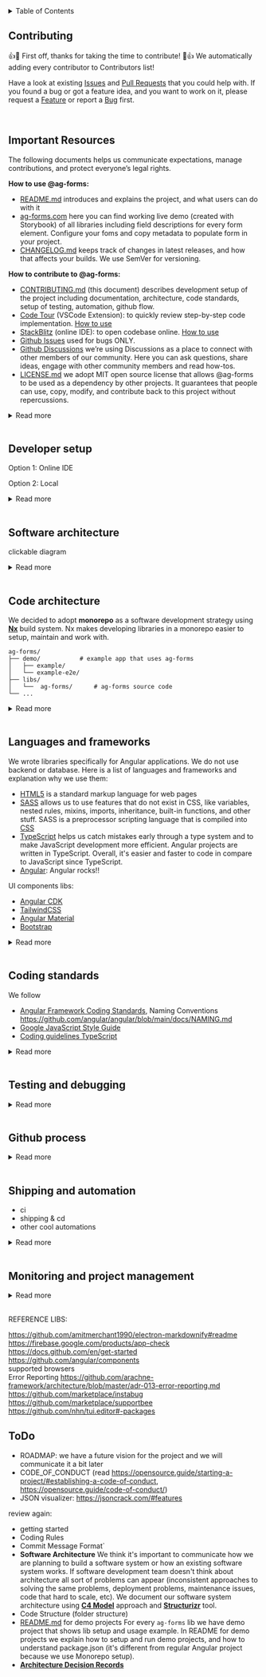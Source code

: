 <details>
	<summary>Table of Contents</summary></br>
	Please use automatically generated table of contents in the top left corner of the README. The table of contents is interactive and links to the selected section. </br></br>
	<img src="https://i0.wp.com/user-images.githubusercontent.com/7900087/113821370-df915480-9730-11eb-8aed-bdc50e2212d5.gif?ssl=1" alt="Italian Trulli">
</details>

## Contributing

:+1::tada: First off, thanks for taking the time to contribute! :tada::+1: We automatically adding every contributor to Contributors list!

Have a look at existing [Issues]() and [Pull Requests]() that you could help with. If you found a bug or got a feature idea, and you want to work on it, please request a [Feature]() or report a [Bug]() first.

</br>

## Important Resources

The following documents helps us communicate expectations, manage contributions, and protect everyone’s legal rights.

**How to use @ag-forms:**

- [README.md](README.md) introduces and explains the project, and what users can do with it
- [ag-forms.com](ag-forms.com) here you can find working live demo (created with Storybook) of all libraries including field descriptions for every form element. Configure your foms and copy metadata to populate form in your project.
- [CHANGELOG.md](CHANGELOG.md) keeps track of changes in latest releases, and how that affects your builds. We use SemVer for versioning.

**How to contribute to @ag-forms:**

- [CONTRIBUTING.md](CONTRIBUTING.md) (this document) describes development setup of the project including documentation, architecture, code standards, setup of testing, automation, github flow.
- [Code Tour](https://marketplace.visualstudio.com/items?itemName=vsls-contrib.codetour#recording-tours) (VSCode Extension): to quickly review step-by-step code implementation. [How to use]()
- [StackBlitz]() (online IDE): to open codebase online. [How to use]()
- [Github Issues]() used for bugs ONLY.
- [Github Discussions]() we’re using Discussions as a place to connect with other members of our community. Here you can ask questions, share ideas, engage with other community members and read how-tos.
- [LICENSE.md](LICENSE.md) we adopt MIT open source license that allows @ag-forms to be used as a dependency by other projects. It guarantees that people can use, copy, modify, and contribute back to this project without repercussions.

<details>
<summary>Read more</summary></br>

📦 **Packages:**

Storybook: `@nrwl/storybook` `@storybook/addon-essentials` `@storybook/angular` `@storybook/builder-webpack5` `@storybook/core-server` `@storybook/manager-webpack5` `@storybook/test-runner` `webpack`

🔌 **VSCode plugins:**

[Code Tour](https://github.com/microsoft/codetour)

📚 **References:**

Architecture:  
[C4 Model site](https://c4model.com/)  
[Simon Brown site (author of C4 Model)](https://simonbrown.je/)  
[Documenting architecture decisions](https://cognitect.com/blog/2011/11/15/documenting-architecture-decisions)  
[Architecture decision record](https://github.com/joelparkerhenderson/architecture-decision-record)  
[Architectural Decision Records](https://adr.github.io/)  
[arachne-framework/architecture/adr-001-use-adrs.md](https://github.com/arachne-framework/architecture/blob/master/adr-001-use-adrs.md)

Open source license:  
[Choose an open source license](https://license.md/)  
[Software Licenses](https://license.md/)  
[Choose an open source license](https://choosealicense.com/)  
[The Legal Side of Open Source](https://opensource.guide/legal/)

Releases:  
[SemVer](https://semver.org/)

Good docs examples:  
[Bazel](https://github.com/bazelbuild/bazel)  
[Atom](https://github.com/atom/atom/blob/master/CONTRIBUTING.md#styleguides)  
[Awesome READMEs](https://github.com/matiassingers/awesome-readme)

Other:  
[Starting an Open Source Project](https://opensource.guide/starting-a-project/)  
[Best Practices for Maintainers](https://opensource.guide/best-practices/)  
[Leadership and Governance](https://opensource.guide/leadership-and-governance/)  
[Building Welcoming Communities](https://opensource.guide/building-community/)  
[How to Build a CONTRIBUTING.md](https://mozillascience.github.io/working-open-workshop/contributing/)

Storybook:  
[Storybook](https://storybook.js.org/)  
[Video Tutorial: Storybook for React Apps](https://www.newline.co/courses/storybook-for-react-apps/theming-the-storybook-app)

https://blog.logrocket.com/next-level-component-showcasing-with-storybook-controls/  
 https://atanasstoyanov.medium.com/custom-documentation-pages-for-storybookjs-13eb9637d6ab  
 https://mistica-web.vercel.app/?path=/story/components-popover--default  
 https://www.apideck.design/?path=/story/card--with-icons  
 https://github.com/xavierlefevre/shared-react-components-example  
 https://github.com/lauthieb/awesome-storybook  
 builsing and testing https://github.com/angular/angular/blob/main/docs/DEVELOPER.md

</details>
</br>

## Developer setup

Option 1: Online IDE

Option 2: Local

<details>
<summary>Read more</summary></br>
codespaces
https://github.com/firstcontributions/first-contributions 
https://github.com/nayafia/contributing-template/blob/HEAD/CONTRIBUTING-template.md
</details>
</br>

## Software architecture

clickable diagram

<details>
<summary>Read more</summary></br>

https://github.com/angular/angular/blob/main/docs/DEVELOPER.md
https://github.com/sidneycadot/oeis#how-it-all-fits-together

</details>
</br>

## Code architecture

We decided to adopt **monorepo** as a software development strategy using **[Nx](https://nx.dev/)** build system. Nx makes developing libraries in a monorepo easier to setup, maintain and work with.

```treeview
ag-forms/
├── demo/			# example app that uses ag-forms
│   ├── example/
│   └── example-e2e/
├── libs/
│   └──  ag-forms/		# ag-forms source code
└── ...
```

<details>
<summary>Read more</summary></br>

📋 **Details:** `ag-forms` project involves developing several libraries and demo applications (examples of library usage). We needed to choose how to organize our code. The top-level choice is to organize as a "monorepo" or "polyrepo" or "hybrid":

- Monorepo means we put all pieces into one big repo
- Polyrepo means we put each piece in its own repo
- Hybrid means some mix of monorepo and polyrepo

**Pros**

1. Built in support
   Built in support for a lot of great libraries and frameworks that we use,like Angular, Jest and Cypress for testing, Prettier, etc.
2. Visualization
   Ability to easily and automatically build a dependency graph. Nx DevTools comes with a really fantastic tool that automatically plots out all of our applications and libraries in a bubble chart. We use this chart to see all those dependencies and identify unintended dependencies. The chart also marks lines and bubbles in red if the changes we made to code will affect those apps and libs. That makes it easy to figure out our changes impact on all code.
3. Affected commands
   Nx can detect what projects in the repo have been affected by a code change. This used by our CI to know what apps/libs need to be built and tested with a change. This saves devs and agents time on CI tasks and keeps our deployments as small and stable as possible.
4. Keeping all libs and apps in sync
   We can code new features and test them right away using demo projects, no need to switch between lib and demo app codes and sync them. In on PR we can duild new feature and demonstrate how to use it in demo project.
5. Unified Dependencies
   The entire repo runs on the same dependencies. This saves time when trying to debug and make version updates a breeze. Instead of updating multiple separate libs and apps to use the next version of Angular, we update everything with a couple of commands and know that everything is compatible. Nx offers a migration tool to help update entire repo, which utilizes ng update and other custom schematics to help make upgrading everything at once much more manageable. It ensures that your dependencies are all compatible and have been tested together. This saves a bunch of time when upgrading libraries because we don’t have to track down library incompatibilities.
6. Distributed Caching
   Distributed caching is an excellent feature unique to nx. The premise is that a piece of code is only built, linted, and tested once across organization. All it takes is a simple command in terminal, and then you start benefiting! Even without distributed caching, you will get local caching so that on your machine, code is only built, linted, and tested once by default. This is a huge time saver and productivity enhancer!
7. Code standards
   We can enforce the same code standard across all of our libs and apps, automatically alert developers and block PRs that don’t follow these standards. It makes life a lot easier.
8. Deployments
   We can also standardise deployments using Nx. We have one single pipeline for all of our apps, which means we have less overhead in maintaining that pipeline. When deploying, we check which applications have been affected by the code changes being made by utilising the command nx affected. This allows us to run the test suites for these applications. If all of these pass, we know we have a valid build and can have relative confidence that releasing code that alters several applications at once won’t result in any breaking changes.
9. Development Experience
   This also helps with onboarding.
10. Best practices
    A set of best practices to enforce on a development team and a great living documentation resources (official site and Nrwl Connect).
11. Documentation
    One set of ADRs can be written for all libs and projects, as well as code and PR guidelines and many more.
12. Seperate builds
    Unlike standard monorepos, Nx build monorepo letting us test and build libs and apps independently, which makes CI/CD process easy and we can deploy libs to package managers and apps to web servers.

**Cons**

1. Rules
   Nx introduces an additional set of rather strict opinions over already extensive Angular's one. The mental burden can be quite heavy, though bearable if you have a decent project documentation.
2. Nesting
   Ridiculously deep nesting can get developer confused and angry quite often. As each application and library has extensive configuration and a separate place for everything your code traveling distance in an IDE or editor rises significantly.

📦 **Packages:**

Nx: `nx` `@nrwl/cli` `@nrwl/workspace`

📚 **References:**

[Nx](https://nx.dev/)  
[Monorepo vs. polyrepo](https://github.com/joelparkerhenderson/monorepo-vs-polyrepo)  
[20 Reasons to do Angular In Nx](https://medium.com/ngconf/20-reasons-to-do-angular-in-nx-27c1ce870822)  
[6 reasons why we chose Nx as our monorepo management tool](https://medium.com/purplebricks-digital/6-reasons-why-we-chose-nx-as-our-monorepo-management-tool-1fe5274a008e)  
[What exactly is Nx.dev?](https://stackoverflow.com/questions/57086528/what-exactly-is-nx-dev)  
[Intro to Nx](https://nx.dev/getting-started/intro)  
[Nx-based monorepo — pains and gains](https://fyodor.io/nx-based-monorepo-pains-and-gains/)  
[Nx: Extensible Dev Tools for Monorepos](https://blog.nrwl.io/nx-angular-cli-power-ups-for-modern-development-37b42e4c8b16)

</details>
</br>

## Languages and frameworks

We wrote libraries specifically for Angular applications. We do not use backend or database. Here is a list of languages and frameworks and explanation why we use them:

- [HTML5](https://html.spec.whatwg.org/multipage/) is a standard markup language for web pages
- [SASS](https://sass-lang.com/) allows us to use features that do not exist in CSS, like variables, nested rules, mixins, imports, inheritance, built-in functions, and other stuff. SASS is a preprocessor scripting language that is compiled into [CSS](https://www.w3.org/Style/CSS/Overview.en.html)
- [TypeScript](https://www.typescriptlang.org/) helps us catch mistakes early through a type system and to make JavaScript development more efficient. Angular projects are written in TypeScript. Overall, it's easier and faster to code in compare to JavaScript since TypeScript.
- [Angular](https://angular.io/docs): Angular rocks!!

UI components libs:

- [Angular CDK](https://material.angular.io/cdk/categories)
- [TailwindCSS](https://tailwindcss.com/)
- [Angular Material](https://material.angular.io/)
- [Bootstrap](https://ng-bootstrap.github.io/#/home)

<details>
<summary>Read more</summary></br>

📦 **Packages:**

SASS: `postcss` `postcss-import` `postcss-preset-env` `postcss-url` `autoprefixer`  
TypeScript: `typescript` `tslib` `ts-node`  
Angular: `@angular/common` `@angular/core` `@angular/forms` `@angular/platform-browser` `@angular/platform-browser-dynamic` `@angular/router` `@angular/compiler` `@angular-devkit/build-angular` `@angular/cli` `@angular/compiler-cli` `@angular/language-service` `@nrwl/angular` `zone.js` `@types/node` `glob`  
TailwindCSS: `tailwindcss`

📚 **References:**

[Accessibility in Angular](https://angular.io/guide/accessibility)  
[CSS framework ADR](https://github.com/joelparkerhenderson/architecture-decision-record/blob/main/examples/css-framework/index.md)  
[Set up Tailwind CSS with Angular in an Nx workspace](https://blog.nrwl.io/set-up-tailwind-css-with-angular-in-an-nx-workspace-6f039a0f4479)

</details>
</br>

## Coding standards

We follow

- [Angular Framework Coding Standards](https://github.com/angular/angular/blob/main/docs/CODING_STANDARDS.md), Naming Conventions https://github.com/angular/angular/blob/main/docs/NAMING.md
- [Google JavaScript Style Guide](https://google.github.io/styleguide/jsguide.html)
- [Coding guidelines TypeScript](https://github.com/Microsoft/TypeScript/wiki/Coding-guidelines)

<details>
<summary>Read more</summary></br>

use moment lib? https://backstage.io/docs/architecture-decisions/adrs-adr010  
localization https://backstage.io/docs/architecture-decisions/adrs-adr012
data first moel https://github.com/arachne-framework/architecture/blob/master/adr-002-configuration.md
push detection strategy
app modules vs standalone components
custom form component https://carlosefrfloresta.medium.com/three-ways-to-create-an-angular-custom-form-component-e4fd9e8354c2
https://backstage.io/docs/architecture-decisions/adrs-adr004
https://github.com/arachne-framework/architecture/blob/master/adr-008-abstract-modules.md

</details>
</br>

## Testing and debugging

<details>
<summary>Read more</summary></br>

📋 **Details:** In order to be confident that our software is of a good quality we need to test it. There are different types and techniques of software testing, and not all of them are needed for `ag-forms` library.

- **Static Testing**
  Does not involve software execution and often implicit, like proofreading, plus when programming tools/text editors check source code structure or compilers (pre-compilers) check syntax.
  :hammer_and_wrench: [ESLint](https://eslint.org/) catches inconsistent code formatting, styling, and possible errors
  :hammer_and_wrench: [Prettier](https://prettier.io/) making code’s formatting more consistent; it only addresses style and formatting rules
  :hammer_and_wrench: [SonarCloud](https://www.sonarsource.com/products/sonarcloud/) assesses codebase’s quality across a wide range of measures: reliability, security, maintainability, code coverage, and duplicate code.
  :hammer_and_wrench: [Dependabot](https://github.com/features/security/) addresses security vulnerabilities from out-of-date dependencies.
- **Dynamic Testing**
  Testing of the dynamic behavior of code, executed with a given set of test cases.

  - **Functional Testing**
    Focuses on the business requirements of an application. Tend to answer the question of "can the user do this" or "does this particular feature work."

    - **Unit Test**
      Tests that verify the functionality of a specific section of code, usually at the function level.
      :hammer_and_wrench: [Jest](https://jestjs.io/) testing framework
      :hammer_and_wrench: [Spectator](https://ngneat.github.io/spectator/) that helps with all the boilerplate grunt work and allows to create tests faster and easier-to-maintain
      :hammer_and_wrench: [ng-mocks](https://ng-mocks.sudo.eu/) helps with mocking services, components, directives, pipes and modules.
    - **Integration Test**
      Conducted to evaluate the compliance of a system or component with specified functional requirements. Individual software modules are combined and tested as a group. `@ag-forms/core` will use same tools that are used for unit testing, because it is non-ui library. `@ag-forms/__-cdk` ui libraries will use:
      :hammer_and_wrench: [Cypress](https://docs.cypress.io/guides/component-testing/quickstart-angular#Configuring-Component-Testing) provides a testable component workbench to quickly build and test components.
    - **E2E Test**
      Used to test whether the flow of a software from initial stage to final stage is behaving as expected. The purpose of end-to-end testing is to identify system dependencies and to make sure that the data integrity is maintained between various system components and systems.
      :heavy_multiplication_x: `@ag-forms` has no use case for E2E testing, hence no e2e tests will be performed.
    - **Acceptance Test**
      We are going to ask developers we know to test libraries and documentation to make sure they are esy to read and of a good quality.
      :hammer_and_wrench: users (devs who code in angular)

  - **Non-Functional Testing**
    - **Performance Testing**
    - **Security Testing**
      Uncovers vulnerabilities, threats and risks in a software application.
      :hammer_and_wrench: [SonarCloud](https://www.sonarqube.org/features/security/) In addition to exposing vulnerabilities, it is used to measure the source code quality including: Cross-site scripting, Denial of Service (DoS) attacks, HTTP response splitting, Memory corruption, SQL injection.
    - **Usability (UX) Testing**
      Measuring how easy and user-friendly a software application is.
      - **Accessibility Testing**
        Making your web and mobile apps usable to as many people as possible. It makes apps accessible to those with disabilities, such as vision impairment, hearing disabilities, and other physical or cognitive conditions. `@ag-forms/core` will test accessibility from within `@ag-forms/__-cdk` ui libraries using:
        :hammer_and_wrench: [Axe](https://www.deque.com/axe/) (using [axe-core](https://github.com/dequelabs/axe-core) with cypress) is an accessibility testing engine for websites and other HTML-based user interfaces.
        :hammer_and_wrench: [Lighthouse](https://developer.chrome.com/docs/lighthouse/overview/) (using [cypress-audit](https://www.npmjs.com/package/cypress-audit)) automated Chrome DevTool for accessibility testing.
        :hammer_and_wrench: [Pa11y](https://pa11y.org/) (using [cypress-audit](https://www.npmjs.com/package/cypress-audit)) tests web pages for accessibility.
      - **Internationalization & Localization (i18n) Testing**
    - **Compatibility Testing**

🛠 **Tools:**

- [ESLint](https://eslint.org/)
  📦 _packages:_ [`eslint`](https://www.npmjs.com/package/eslint) [`eslint-plugin-cypress`](https://www.npmjs.com/package/eslint-plugin-cypress) [`@typescript-eslint/eslint-plugin`](https://www.npmjs.com/package/@typescript-eslint/eslint-plugin) [`@typescript-eslint/parser`](https://www.npmjs.com/package/@typescript-eslint/parser) [`@angular-eslint/eslint-plugin`](https://www.npmjs.com/package/@angular-eslint/eslint-plugin) [`@angular-eslint/eslint-plugin-template`](https://www.npmjs.com/package/@angular-eslint/eslint-plugin-template) [`@angular-eslint/template-parser`](https://www.npmjs.com/package/@angular-eslint/template-parser) [`@nrwl/eslint-plugin-nx`](https://www.npmjs.com/package/@nrwl/eslint-plugin-nx) [`@nrwl/linter`](https://nx.dev/packages/linter)
- [Prettier](https://prettier.io/)
  📦 _packages:_ [`prettier`](https://www.npmjs.com/package/prettier) [`eslint-config-prettier`](https://www.npmjs.com/package/eslint-config-prettier)
- [Cypress](https://docs.cypress.io/)
  📦 _packages:_ [`cypress`](https://www.npmjs.com/package/cypress) [`@nrwl/cypress`](https://www.npmjs.com/package/@nrwl/cypress)
- [SonarCloud](https://www.sonarsource.com/products/sonarcloud/) https://sonarcloud.io/project/overview?id=movadee-open-source_ag-forms
  📦 _packages:_ [``]() [``]()
- [Dependabot](https://github.com/features/security/)
  📦 _packages:_ [``]() [``]()
- [Jest](https://jestjs.io/)
  📦 _packages:_ [`jest`](https://www.npmjs.com/package/jest) [`jest-environment-jsdom`](https://www.npmjs.com/package/jest-environment-jsdom) [`jest-preset-angular`](https://www.npmjs.com/package/jest-preset-angular) [`ts-jest`](https://www.npmjs.com/package/ts-jest) [`@types/jest`](https://www.npmjs.com/package/@types/jest) [`@nrwl/jest`](https://www.npmjs.com/package/@nrwl/jest)
- [Spectator](https://ngneat.github.io/spectator/)
  📦 _packages:_ [`@ngneat/spectator`](https://www.npmjs.com/package/@ngneat/spectator)
- [ng-mocks](https://ng-mocks.sudo.eu/)
  📦 _packages:_ [`ng-mocks`](https://www.npmjs.com/package/ng-mocks)
- [Axe](https://www.deque.com/axe/)
  📦 _packages:_ [``]() [``]()
- [Lighthouse](https://developer.chrome.com/docs/lighthouse/overview/)
  📦 _packages:_ [``]() [``]()
- [Pa11y](https://pa11y.org/)
  📦 _packages:_ [``]() [``]()

📚 **References:**

- [Software Testing Wiki](https://en.wikipedia.org/wiki/Software_testing#Accessibility_testing)
- [Testing Components with Spectator](https://testing-angular.com/testing-components-with-spectator/#testing-components-with-spectator)
- [Testing Angular: A Guide to Robust Angular Applications](https://testing-angular.com/introduction/#introduction)
- [How to Test Accessibility With Axe in Cypress](https://www.wearecogworks.com/blog/how-to-test-accessibility-with-axe-in-cypress/)
- [Cypress Component Testing in Nx](https://nx.dev/cypress/cypress-component-testing)
- [Nx support for Cypress 10](https://youtu.be/QDWN4C7T-Ck?t=320)
- [Web Performance Testing With Cypress and Google Lighthouse](https://www.lambdatest.com/blog/using-cypress-google-lighthouse-performance-testing/)
- [How to Automate Accessibility Tests with Cypress](https://www.freecodecamp.org/news/automating-accessibility-tests-with-cypress/)
- [How to test for accessibility with Cypress](https://www.deque.com/blog/how-to-test-for-accessibility-with-cypress/)
- [Accessible Rich Internet Applications (WAI-ARIA)](https://www.w3.org/TR/wai-aria/#authoring_testing)
- [Accessibility in Angular](https://angular.io/guide/accessibility)
- [Build more accessible Angular apps](https://blog.angular.io/build-more-accessible-angular-apps-1aca4fc39aff)
- [Why you should use open-source component libraries in your Design System](https://backlight.dev/mastery/why-you-should-use-open-source-component-libraries-in-your-design-system)
- [Angular Testing Overview: Unit, Integration & E2E Tests](https://onthecode.co.uk/blog/angular-testing-overview/)

https://docs.cypress.io/plugins/directory#Visual%20Testing  
https://github.com/marketplace/accesslint  
https://github.com/angular/angular/blob/main/docs/DEBUG.md  
https://github.com/angular/angular/blob/main/docs/DEBUG_COMPONENTS_REPO_IVY.md  
https://github.com/angular/angular/blob/main/docs/TOOLS.md

</details>
</br>

## Github process

<details>
<summary>Read more</summary></br>

https://github.com/angular/angular/blob/main/docs/COMMITTER.md  
https://github.com/angular/angular/blob/main/docs/BRANCHES.md  
https://github.com/angular/angular/blob/main/.pullapprove.yml  
https://github.com/angular/angular/blob/main/docs/FIXUP_COMMITS.md  
https://github.com/angular/angular/blob/main/docs/PUBLIC_API.md  
git flow https://docs.aws.amazon.com/prescriptive-guidance/latest/architectural-decision-records/appendix.html

</details>
</br>

## Shipping and automation

- ci
- shipping & cd
- other cool automations

<details>
<summary>Read more</summary></br>

🛠 **Tools:**

- [Semantic Release](https://github.com/semantic-release/semantic-release)
  📦 _packages:_ [`@theunderscorer/nx-semantic-release`](https://github.com/TheUnderScorer/nx-semantic-release) [`ng-packagr`](https://www.npmjs.com/package/ng-packagr)
- [Nx Cloud](https://nx.app/)
  📦 _packages:_ [`@nrwl/nx-cloud`](https://www.npmjs.com/package/@nrwl/nx-cloud)
- [GitHub Actions](https://github.com/features/actions)

We use [Semantic Versioning](https://semver.org/) for versioning. For the versions available, see the [tags on this repository](https://github.com/PurpleBooth/a-good-readme-template/tags).  
https://keepachangelog.com/en/1.0.0/  
github commits names, pr's etc  
semantic release: https://github.com/TheUnderScorer/nx-semantic-release  
https://github.com/angular/angular/blob/main/docs/RELEASE_SCHEDULE.md  
https://nx.dev/more-concepts/buildable-and-publishable-libraries  
https://github.com/Stack-in-a-box/triumphmayflowerclub.com#versions  
https://github.com/PurpleBooth/a-good-readme-template/tags  
https://github.com/Stack-in-a-box/triumphmayflowerclub.com#versions  
https://www.mariokandut.com/how-to-check-unused-npm-packages/
pre-commit
recommended VSCode plugins  
Branching and Versioning https://github.com/angular/angular/blob/main/docs/BRANCHES.md  
https://shields.io/category/build

https://yonatankra.com/ how-to-deploy-npm-modules-in-an-nx-monorepo-and-github-actions/  
https://dev.to/dianjuar/ publish-your-libraries-to-npm-with-one-command-angular-and-nx-4lao  
https://tane.dev/2020/05/publishing-npm-libraries-using-nx-and-github-actions/  
c4 diagram  
https://refresh-sf.com/  
https://github.com/jbrestan/structurizr-mkdocs-pages
https://medium.com/@sebagomez/setting-up-a-github-page-with-jekyll-and-a-docker-container-c712e448649b  
https://codingwithtaz.blog/2022/08/21/git-to-structurizr-cloud/  
https://github.com/marketplace/secureframe  
https://github.com/marketplace/soc-2-iso-27001-readiness  
https://about.sourcegraph.com/

bundle size:
https://www.taskade.com/new/from/QhdTdxcBoGWEWpgd?share=view&view=QGFMgLncup1Lwazw&as=list
https://levelup.gitconnected.com/improving-angular-initial-load-time-fba8b1289c48
https://angular.io/guide/lightweight-injection-tokens
https://blog.sentry.io/2022/07/19/javascript-sdk-package-reduced/
https://www.xenonstack.com/blog/performance-optimization-in-angular
https://akhromieiev.com/how-to-use-webpack-bundle-analyzer-in-angular-project/
https://medium.com/devops-dudes/angular-bundle-size-optimization-75294e83c149
https://www.npmjs.com/package/webpack-bundle-analyzer
https://medium.com/globant/screening-npm-packages-best-practices-a24930b2624e
bundle management https://bundlephobia.com/
https://duncanhunter.gitbook.io/enterprise-angular-applications-with-ngrx-and-nx/introduction/19-deploying-an-nx-monorepo
https://github.com/marketplace/devbots-vacation
https://github.com/marketplace/onesidebar
https://github.com/marketplace/repo-st
https://github.com/marketplace/figstack
https://github.com/responsively-org/responsively-app
https://github.com/marketplace/gitpod-io
https://github.com/marketplace/mokuren-chrome-extension

dependencies
https://docs.github.com/en/code-security/dependabot/dependabot-version-updates/about-dependabot-version-updates
https://github.com/marketplace/licensebat
https://github.com/marketplace/renovate
https://www.youtube.com/watch?v=TnBEVPUsuAw

https://github.com/marketplace/devbots-lock-pull-request
https://github.com/marketplace/devbots-lock-issue
https://github.com/marketplace/percy
https://github.com/marketplace/stale
https://github.com/marketplace/imgbot
https://app.codecov.io/gh/dkhmelenko/autoapproval/pull/726
https://github.com/dkhmelenko/autoapproval/pull/726
https://github.com/marketplace/pr-valet
https://github.com/google/closure-compiler
https://github.com/arachne-framework/architecture/blob/master/adr-011-asset-pipeline.md
github actions
nx-cloud
pre-commit
https://github.com/joelparkerhenderson/architecture-decision-record/blob/main/examples/microsoft-azure-devops/index.md
https://github.com/joelparkerhenderson/architecture-decision-record/blob/main/examples/environment-variable-configuration/index.md
https://www.redhat.com/en/topics/devops/what-is-ci-cd
https://www.redhat.com/en/topics/devops
https://blog.nrwl.io/more-time-saved-for-free-with-nx-cloud-d7079b95f7ca
wip: https://github.com/marketplace/wip
Ensure Single Commit https://github.com/marketplace/ensure-single-commit
Check All Tasks Completed https://github.com/marketplace/task-list-completed
PR depends on https://github.com/marketplace/dpulls
Incl Videos in PR https://github.com/marketplace/loom-gif-previews
Auto Create Issue Branch:
https://github.com/marketplace/create-issue-branch auto Create Issue Branch
https://github.com/marketplace/auto-branch auto Create Issue Branch
Release (conventional commit -> Semantic Versioning) prep
https://github.com/jscutlery/semver
https://github.com/marketplace/semantic-prs check pr for conventional commit msg
https://github.com/marketplace/semantic-pull-requests ensure pr is semantic
https://github.com/marketplace/githint-bot follow specified conventions
PR auto label - done
https://github.com/marketplace/pull-request-auto-labeler label based on title and body
https://github.com/marketplace/auto-add-label label based on title
https://github.com/marketplace/trafico-pull-request-labeler
https://github.com/marketplace/devbots-needs-review
https://github.com/marketplace/close-label
https://github.com/marketplace/maintainability-pal
https://github.com/marketplace/kodiakhq
https://github.com/marketplace/ranger
https://github.com/marketplace/mergify
https://github.com/marketplace/pullapprove
https://github.com/marketplace/commit-graph-by-mergebase
https://github.com/marketplace/pull-request-attention
https://github.com/marketplace/butterb0t
https://github.com/marketplace/boring-cyborg-add-labels-to-prs-based-on-filepaths
https://github.com/marketplace/pr-milestone-check
https://github.com/marketplace/lazy-hand
https://github.com/actions/dependency-review-action

https://angular.io/guide/creating-libraries
https://angular.io/guide/schematics

</details>
</br>

## Monitoring and project management

<details>
<summary>Read more</summary></br>

https://opensource.guide/metrics/  
https://www.quora.com/How-would-you-measure-the-success-of-open-source-project  
https://github.com/marketplace/gitspo  
https://github.com/joelparkerhenderson/architecture-decision-record/blob/main/examples/metrics-monitors-alerts/index.md

project management (github projects, issues, issue templates)  
https://github.com/jspsych/jsPsych/discussions/categories/show-and-tell  
https://rewind.com/blog/best-practices-for-using-github-issues/  
https://github.com/angular/angular/blob/main/docs/GITHUB_PROCESS.md  
https://github.com/angular/angular/blob/main/docs/SAVED_REPLIES.md  
https://github.com/angular/angular/blob/main/docs/TRIAGE_AND_LABELS.md  
https://github.com/stevemao/github-issue-templates  
https://github.com/codeforamerica/howto/blob/master/Good-GitHub-Issues.md  
https://firebase.google.com/products/performance  
https://firebase.google.com/products/analytics

</details>
</br>

REFERENCE LIBS:

https://github.com/amitmerchant1990/electron-markdownify#readme  
https://firebase.google.com/products/app-check  
https://docs.github.com/en/get-started  
https://github.com/angular/components  
supported browsers  
Error Reporting https://github.com/arachne-framework/architecture/blob/master/adr-013-error-reporting.md  
https://github.com/marketplace/instabug  
https://github.com/marketplace/supportbee  
https://github.com/nhn/tui.editor#-packages

## ToDo

- ROADMAP: we have a future vision for the project and we will communicate it a bit later
- CODE_OF_CONDUCT (read https://opensource.guide/starting-a-project/#establishing-a-code-of-conduct, https://opensource.guide/code-of-conduct/)
- JSON visualizer: https://jsoncrack.com/#features

review again:

- getting started
- Coding Rules
- Commit Message Format`
- **Software Architecture**
  We think it's important to communicate how we are planning to build a software system or how an existing software system works. If software development team doesn't think about architecture all sort of problems can appear (inconsistent approaches to solving the same problems, deployment problems, maintenance issues, code that hard to scale, etc).
  We document our software system architecture using **[C4 Model](https://c4model.com/)** approach and **[Structurizr](https://structurizr.com/)** tool.
- Code Structure (folder structure)
- [README.md]() for demo projects
  For every `ag-forms` lib we have demo project that shows lib setup and usage example. In README for demo projects we explain how to setup and run demo projects, and how to understand package.json (it's different from regular Angular project because we use Monorepo setup).
- **[Architecture Decision Records]()**
